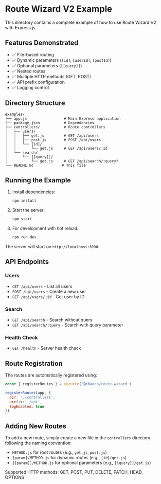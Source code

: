 # Route Wizard V2 Example

This directory contains a complete example of how to use Route Wizard V2 with Express.js.

## Features Demonstrated

- ✅ File-based routing
- ✅ Dynamic parameters (`[id]`, `[userId]`, `[postId]`)
- ✅ Optional parameters (`[[query]]`)
- ✅ Nested routes
- ✅ Multiple HTTP methods (GET, POST)
- ✅ API prefix configuration
- ✅ Logging control

## Directory Structure

```text
examples/
├── app.js                 # Main Express application
├── package.json           # Dependencies
├── controllers/           # Route controllers
│   ├── users/
│   │   ├── get.js         # GET /api/users
│   │   ├── post.js        # POST /api/users
│   │   └── [id]/
│   │       └── get.js     # GET /api/users/:id
│   └── search/
│       └── [[query]]/
│           └── get.js     # GET /api/search/:query?
└── README.md             # This file
```

## Running the Example

1. Install dependencies:

   ```bash
   npm install
   ```

2. Start the server:

   ```bash
   npm start
   ```

3. For development with hot reload:

   ```bash
   npm run dev
   ```

The server will start on `http://localhost:3000`.

## API Endpoints

### Users

- `GET /api/users` - List all users
- `POST /api/users` - Create a new user
- `GET /api/users/:id` - Get user by ID

### Search

- `GET /api/search` - Search without query
- `GET /api/search/:query` - Search with query parameter

### Health Check

- `GET /health` - Server health check

## Route Registration

The routes are automatically registered using:

```javascript
const { registerRoutes } = require('@chaeco/route-wizard')

registerRoutes(app, {
  dir: './controllers',
  prefix: '/api',
  logEnabled: true
})
```

## Adding New Routes

To add a new route, simply create a new file in the `controllers` directory following the naming convention:

- `METHOD.js` for root routes (e.g., `get.js`, `post.js`)
- `[param]/METHOD.js` for dynamic routes (e.g., `[id]/get.js`)
- `[[param]]/METHOD.js` for optional parameters (e.g., `[[query]]/get.js`)

Supported HTTP methods: GET, POST, PUT, DELETE, PATCH, HEAD, OPTIONS
